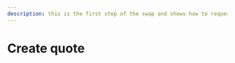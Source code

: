 ```yaml
---
description: this is the first step of the swap and shows how to request for quote
---
```


# Create quote

